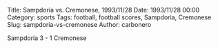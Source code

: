 Title: Sampdoria vs. Cremonese, 1993/11/28
Date: 1993/11/28 00:00
Category: sports
Tags: football, football scores, Sampdoria, Cremonese
Slug: sampdoria-vs-cremonese
Author: carbonero


Sampdoria 3 - 1 Cremonese
